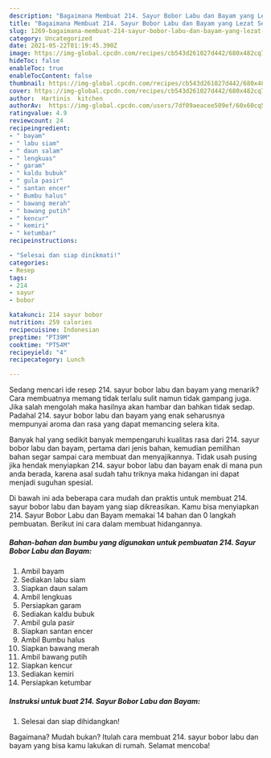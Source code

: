```yaml
---
description: "Bagaimana Membuat 214. Sayur Bobor Labu dan Bayam yang Lezat Sekali"
title: "Bagaimana Membuat 214. Sayur Bobor Labu dan Bayam yang Lezat Sekali"
slug: 1269-bagaimana-membuat-214-sayur-bobor-labu-dan-bayam-yang-lezat-sekali
category: Uncategorized
date: 2021-05-22T01:19:45.390Z
image: https://img-global.cpcdn.com/recipes/cb543d261027d442/680x482cq70/214-sayur-bobor-labu-dan-bayam-foto-resep-utama.jpg
hideToc: false
enableToc: true
enableTocContent: false
thumbnail: https://img-global.cpcdn.com/recipes/cb543d261027d442/680x482cq70/214-sayur-bobor-labu-dan-bayam-foto-resep-utama.jpg
cover: https://img-global.cpcdn.com/recipes/cb543d261027d442/680x482cq70/214-sayur-bobor-labu-dan-bayam-foto-resep-utama.jpg
author:  Hartinis  kitchen
authorAv:  https://img-global.cpcdn.com/users/7df09aeacee509ef/60x60cq50/avatar.jpg
ratingvalue: 4.9
reviewcount: 24
recipeingredient:
- " bayam"
- " labu siam"
- " daun salam"
- " lengkuas"
- " garam"
- " kaldu bubuk"
- " gula pasir"
- " santan encer"
- " Bumbu halus"
- " bawang merah"
- " bawang putih"
- " kencur"
- " kemiri"
- " ketumbar"
recipeinstructions:

- "Selesai dan siap dinikmati!"
categories:
- Resep
tags:
- 214
- sayur
- bobor

katakunci: 214 sayur bobor 
nutrition: 259 calories
recipecuisine: Indonesian
preptime: "PT39M"
cooktime: "PT54M"
recipeyield: "4"
recipecategory: Lunch

---
```



Sedang mencari ide resep 214. sayur bobor labu dan bayam yang menarik? Cara membuatnya memang tidak terlalu sulit namun tidak gampang juga. Jika salah mengolah maka hasilnya akan hambar dan bahkan tidak sedap. Padahal 214. sayur bobor labu dan bayam yang enak seharusnya mempunyai aroma dan rasa yang dapat memancing selera kita.




Banyak hal yang sedikit banyak mempengaruhi kualitas rasa dari 214. sayur bobor labu dan bayam, pertama dari jenis bahan, kemudian pemilihan bahan segar sampai cara membuat dan menyajikannya. Tidak usah pusing jika hendak menyiapkan 214. sayur bobor labu dan bayam enak di mana pun anda berada, karena asal sudah tahu triknya maka hidangan ini dapat menjadi suguhan spesial.


Di bawah ini ada beberapa cara mudah dan praktis untuk membuat 214. sayur bobor labu dan bayam yang siap dikreasikan. Kamu bisa menyiapkan 214. Sayur Bobor Labu dan Bayam memakai 14 bahan dan 0 langkah pembuatan. Berikut ini cara dalam membuat hidangannya.

<!--inarticleads1-->

##### Bahan-bahan dan bumbu yang digunakan untuk pembuatan 214. Sayur Bobor Labu dan Bayam:

1. Ambil  bayam
1. Sediakan  labu siam
1. Siapkan  daun salam
1. Ambil  lengkuas
1. Persiapkan  garam
1. Sediakan  kaldu bubuk
1. Ambil  gula pasir
1. Siapkan  santan encer
1. Ambil  Bumbu halus
1. Siapkan  bawang merah
1. Ambil  bawang putih
1. Siapkan  kencur
1. Sediakan  kemiri
1. Persiapkan  ketumbar




<!--inarticleads2-->

##### Instruksi untuk buat 214. Sayur Bobor Labu dan Bayam:


1. Selesai dan siap dihidangkan!



Bagaimana? Mudah bukan? Itulah cara membuat 214. sayur bobor labu dan bayam yang bisa kamu lakukan di rumah. Selamat mencoba!
